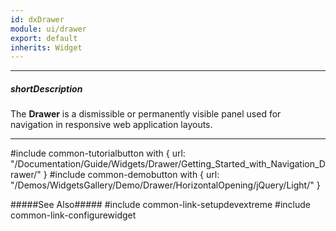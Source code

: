 ```yaml
---
id: dxDrawer
module: ui/drawer
export: default
inherits: Widget
---
```

---
##### shortDescription
The **Drawer** is a dismissible or permanently visible panel used for navigation in responsive web application layouts.

---
#include common-tutorialbutton with {
    url: "/Documentation/Guide/Widgets/Drawer/Getting_Started_with_Navigation_Drawer/" 
}
#include common-demobutton with {
    url: "/Demos/WidgetsGallery/Demo/Drawer/HorizontalOpening/jQuery/Light/"
}

#####See Also#####
#include common-link-setupdevextreme
#include common-link-configurewidget